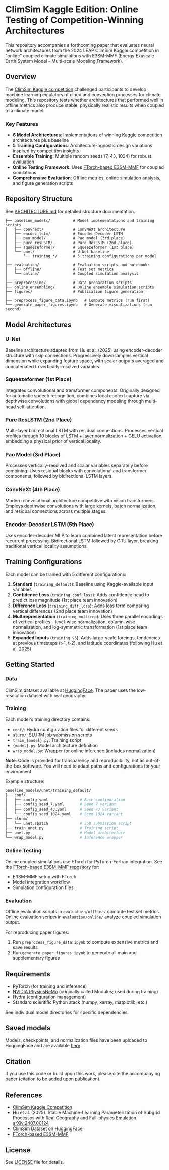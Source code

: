 # ClimSim Kaggle Edition: Online Testing of Competition-Winning Architectures

This repository accompanies a forthcoming paper that evaluates neural network architectures from the 2024 LEAP ClimSim Kaggle competition in "online" coupled climate simulations with E3SM-MMF (Energy Exascale Earth System Model - Multi-scale Modeling Framework).

## Overview

The [ClimSim Kaggle competition](https://www.kaggle.com/competitions/leap-atmospheric-physics-ai-climsim) challenged participants to develop machine learning emulators of cloud and convection processes for climate modeling. This repository tests whether architectures that performed well in offline metrics also produce stable, physically realistic results when coupled to a climate model.

### Key Features

- **6 Model Architectures**: Implementations of winning Kaggle competition architectures plus baseline
- **5 Training Configurations**: Architecture-agnostic design variations inspired by competition insights
- **Ensemble Training**: Multiple random seeds (7, 43, 1024) for robust evaluation
- **Online Testing Framework**: Uses [FTorch-based E3SM-MMF](https://github.com/zyhu-hu/E3SM_nvlab/tree/ftorch/climsim_scripts/perlmutter_scripts) for coupled simulations
- **Comprehensive Evaluation**: Offline metrics, online simulation analysis, and figure generation scripts

## Repository Structure

See [ARCHITECTURE.md](ARCHITECTURE.md) for detailed structure documentation.

```
├── baseline_models/          # Model implementations and training scripts
│   ├── convnext/             # ConvNeXt architecture
│   ├── encdec_lstm/          # Encoder-Decoder LSTM
│   ├── pao_model/            # Pao model (3rd place)
│   ├── pure_resLSTM/         # Pure ResLSTM (2nd place)
│   ├── squeezeformer/        # Squeezeformer (1st place)
│   └── unet/                 # U-Net baseline
│       └── training_*/       # 5 training configurations per model
│
├── evaluation/               # Evaluation scripts and notebooks
│   ├── offline/              # Test set metrics
│   └── online/               # Coupled simulation analysis
│
├── preprocessing/            # Data preparation scripts
├── online_ensembling/        # Online ensemble simulation scripts
├── figures/                  # Publication figure generation
│
├── preprocess_figure_data.ipynb   # Compute metrics (run first)
└── generate_paper_figures.ipynb   # Generate visualizations (run second)
```

## Model Architectures

### U-Net
Baseline architecture adapted from Hu et al. (2025) using encoder-decoder structure with skip connections. Progressively downsamples vertical dimension while expanding feature space, with scalar outputs averaged and concatenated to vertically-resolved variables.

### Squeezeformer (1st Place)
Integrates convolutional and transformer components. Originally designed for automatic speech recognition, combines local context capture via depthwise convolutions with global dependency modeling through multi-head self-attention.

### Pure ResLSTM (2nd Place)
Multi-layer bidirectional LSTM with residual connections. Processes vertical profiles through 10 blocks of LSTM + layer normalization + GELU activation, embedding a physical prior of vertical locality.

### Pao Model (3rd Place)
Processes vertically-resolved and scalar variables separately before combining. Uses residual blocks with convolutional and transformer components, followed by bidirectional LSTM layers.

### ConvNeXt (4th Place)
Modern convolutional architecture competitive with vision transformers. Employs depthwise convolutions with large kernels, batch normalization, and residual connections across multiple stages.

### Encoder-Decoder LSTM (5th Place)
Uses encoder-decoder MLP to learn combined latent representation before recurrent processing. Bidirectional LSTM followed by GRU layer, breaking traditional vertical locality assumptions.

## Training Configurations

Each model can be trained with 5 different configurations:

1. **Standard** (`training_default`): Baseline using Kaggle-available input variables
2. **Confidence Loss** (`training_conf_loss`): Adds confidence head to predict loss magnitude (1st place team innovation)
3. **Difference Loss** (`training_diff_loss`): Adds loss term comparing vertical differences (2nd place team innovation)
4. **Multirepresentation** (`training_multirep`): Uses three parallel encodings of vertical profiles - level-wise normalization, column-wise normalization, and log-symmetric transformation (1st place team innovation)
5. **Expanded Inputs** (`training_v6`): Adds large-scale forcings, tendencies at previous timesteps (t-1, t-2), and latitude coordinates (following Hu et al. 2025)

## Getting Started

### Data

ClimSim dataset available at [HuggingFace](https://huggingface.co/LEAP). The paper uses the low-resolution dataset with real geography.

### Training

Each model's training directory contains:
- `conf/`: Hydra configuration files for different seeds
- `slurm/`: SLURM job submission scripts
- `train_{model}.py`: Training script
- `{model}.py`: Model architecture definition
- `wrap_model.py`: Wrapper for online inference (includes normalization)

**Note**: Code is provided for transparency and reproducibility, not as out-of-the-box software. You will need to adapt paths and configurations for your environment.

Example structure:
```bash
baseline_models/unet/training_default/
├── conf/
│   ├── config.yaml              # Base configuration
│   ├── config_seed_7.yaml       # Seed 7 variant
│   ├── config_seed_43.yaml      # Seed 43 variant
│   └── config_seed_1024.yaml    # Seed 1024 variant
├── slurm/
│   └── unet.sbatch              # Job submission script
├── train_unet.py                # Training script
├── unet.py                      # Model architecture
└── wrap_model.py                # Inference wrapper
```

### Online Testing

Online coupled simulations use FTorch for PyTorch-Fortran integration. See the [FTorch-based E3SM-MMF repository](https://github.com/zyhu-hu/E3SM_nvlab/tree/ftorch/climsim_scripts/perlmutter_scripts) for:
- E3SM-MMF setup with FTorch
- Model integration workflow
- Simulation configuration files

### Evaluation

Offline evaluation scripts in `evaluation/offline/` compute test set metrics. Online evaluation scripts in `evaluation/online/` analyze coupled simulation output.

For reproducing paper figures:
1. Run `preprocess_figure_data.ipynb` to compute expensive metrics and save results
2. Run `generate_paper_figures.ipynb` to generate all main and supplementary figures

## Requirements

- PyTorch (for training and inference)
- [NVIDIA PhysicsNeMo](https://developer.nvidia.com/physicsnemo) (originally called Modulus; used during training)
- Hydra (configuration management)
- Standard scientific Python stack (numpy, xarray, matplotlib, etc.)

See individual model directories for specific dependencies.

## Saved models

Models, checkpoints, and normalization files have been uploaded to HuggingFace and are available [here](https://huggingface.co/jlin404/models).

## Citation

If you use this code or build upon this work, please cite the accompanying paper (citation to be added upon publication).

## References

- [ClimSim Kaggle Competition](https://www.kaggle.com/competitions/leap-atmospheric-physics-ai-climsim)
- Hu et al. (2025). Stable Machine-Learning Parameterization of Subgrid Processes with Real Geography and Full-physics Emulation. [arXiv:2407.00124](https://arxiv.org/abs/2407.00124)
- [ClimSim Dataset on HuggingFace](https://huggingface.co/LEAP)
- [FTorch-based E3SM-MMF](https://github.com/zyhu-hu/E3SM_nvlab/tree/ftorch/)

## License

See [LICENSE](LICENSE) file for details.
